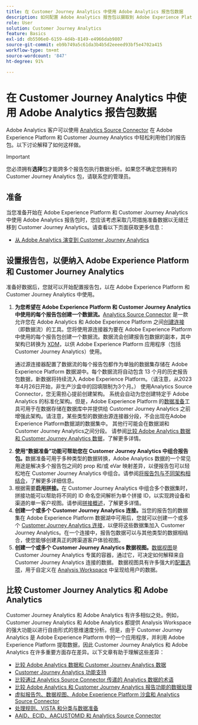 ```yaml
---
title: 在 Customer Journey Analytics 中使用 Adobe Analytics 报告包数据
description: 如何配置 Adobe Analytics 报告包以摄取到 Adobe Experience Platform 和 Customer Journey Analytics 中
role: User
solution: Customer Journey Analytics
feature: Basics
exl-id: db5506e0-6159-4d4b-8149-e4966dab9807
source-git-commit: eb9b749a5c61da3b4b5d2eeeed93bf5e4702a415
workflow-type: tm+mt
source-wordcount: '847'
ht-degree: 91%

---
```


# 在 Customer Journey Analytics 中使用 Adobe Analytics 报告包数据

Adobe Analytics 客户可以使用 [Analytics Source Connector](https://experienceleague.adobe.com/docs/experience-platform/sources/connectors/adobe-applications/analytics.html?lang=zh-Hans) 在 Adobe Experience Platform 和 Customer Journey Analytics 中轻松利用他们的报告包。以下讨论解释了如何这样做。

>[!IMPORTANT]
>
>您必须拥有&#x200B;**选择**&#x200B;包才能跨多个报告包执行数据分析。如果您不确定您拥有的 Customer Journey Analytics 包，请联系您的管理员。&#x200B;

## 准备

当您准备开始在 Adobe Experience Platform 和 Customer Journey Analytics 中使用 Adobe Analytics 报告包时，您应该考虑采取几项措施准备数据以无缝迁移到 Customer Journey Analytics。请查看以下页面获取更多信息：

* [从 Adobe Analytics 演变到 Customer Journey Analytics](/help/getting-started/aa-to-cja.md)

## 设置报告包，以便纳入 Adob&#x200B;e Experience Platform 和 Customer Journey Analytics

准备好数据后，您就可以开始配置报告包，以在 Adob&#x200B;e Experience Platform 和 Customer Journey Analytics 中使用。

1. **为您希望在 Adob&#x200B;e Experience Platform 和 Customer Journey Analytics 中使用的每个报告包创建一个数据流。**&#x200B;[Analytics Source Connector](https://experienceleague.adobe.com/docs/experience-platform/sources/connectors/adobe-applications/analytics.html?lang=zh-Hans) 是一款允许您在 Adobe Analytics 和 Adobe Experience Platform 之间[创建连接](/help/connections/create-connection.md)（即数据流）的工具。您将使用源连接器为要在 Adobe Experience Platform 中使用的每个报告包创建一个数据流。数据流会创建报告包数据的副本，其中架构已转换为 [XDM](https://experienceleague.adobe.com/docs/platform-learn/tutorials/schemas/schemas-and-experience-data-model.html?lang=zh-Hans)，以供 Adob&#x200B;e Experience Platform 应用程序（包括 Customer Journey Analytics）使用。<p>通过源连接器配置了数据流的每个报告包都作为单独的数据集存储在 Adobe Experience Platform 数据湖中。每个数据流将自动包含 13 个月的历史报告包数据，新数据将持续流入 Adobe Experience Platform。（请注意，从2023年4月26日开始，非生产沙盒中的回填限制为3个月。） 使用Analytics Source Connector，您无需担心提前创建架构。 系统会自动为您创建特定于 Adobe Analytics 的标准化架构。但是，Adobe Experience Platform 的[数据准备](https://experienceleague.adobe.com/docs/experience-platform/data-prep/home.html?lang=zh-Hans)工具可用于在数据存储在数据库中并提供给 Customer Journey Analytics 之前增强此架构。请注意，某些类型的数据由源连接器分段，不会出现在Adobe Experience Platform数据湖的数据集中。 其他行可能会在数据湖和Customer Journey Analytics之间分段。 请参阅[比较 Adobe Analytics 数据和 Customer Journey Analytics 数据](/help/troubleshooting/compare.md)，了解更多详情。
1. **使用“数据准备”功能可帮助您在 Customer Journey Analytics 中组合报告包。**&#x200B;数据准备可用于多种类型的数据转换，Adobe Analytics 数据的一个常见用途是解决多个报告包之间的 prop 和/或 eVar 映射差异，以便报告包可以轻松地在 Customer Journey Analytics 中组合。请参阅[将报告包与不同架构相结合](/help/use-cases/aa-data/combine-report-suites.md)，了解更多详细信息。
1. 根据需要&#x200B;**启用拼接。**&#x200B;在 Customer Journey Analytics 中组合多个数据集时，拼接功能可以帮助将不同的 ID 命名空间解析为单个拼接 ID，以实现跨设备和渠道的单一客户视图。请参阅[拼接概述](../../stitching/overview.md)，了解更多详情。
1. **创建一个或多个 Customer Journey Analytics 连接。**&#x200B;当您的报告包的数据集在 Adobe Experience Platform 数据湖中可用后，您就可以创建一个或多个 [Customer Journey Analytics 连接](/help/connections/overview.md)，以便将这些数据集加入 Customer Journey Analytics。在一个连接中，报告包数据可以与其他类型的数据相结合，使您能够创建真正的跨渠道客户体验视图。
1. **创建一个或多个 Customer Journey Analytics 数据视图。**&#x200B;[数据视图](/help/data-views/data-views.md)是 Customer Journey Analytics 专属的容器，通过它，可决定如何解释来自 Customer Journey Analytics 连接的数据。 数据视图具有许多强大的[配置选项](/help/data-views/create-dataview.md)，用于自定义在 [Analysis Workspace](/help/analysis-workspace/home.md) 中呈现给用户的数据。

## 比较 Customer Journey Analytics 和 Adobe Analytics

Customer Journey Analytics 和 Adobe Analytics 有许多相似之处。例如，Customer Journey Analytics 和 Adobe Analytics 都提供 Analysis Workspace 的强大功能以进行自由形式的思维速度分析。但是，由于 Customer Journey Analytics 是 Adob&#x200B;e Experience Platform 中的一个应用程序，并利用 Adob&#x200B;e Experience Platform 提取数据，因此 Customer Journey Analytics 和 Adob&#x200B;e Analytics 在许多重要方面存在差异。以下文章有助于理解这些差异：

* [比较 Adobe Analytics 数据和 Customer Journey Analytics 数据](/help/troubleshooting/compare.md)
* [Customer Journey Analytics 功能支持](/help/getting-started/aa-vs-cja/cja-aa.md)
* [比较通过 Analytics Source Connector 传递的 Analytics 数据的术语](/help/getting-started/aa-vs-cja/terminology.md)
* [比较 Adobe Analytics 和 Customer Journey Analytics 报告功能的数据处理](/help/getting-started/aa-vs-cja/data-processing-comparisons.md)
* [虚拟报告包、数据视图、Adobe Experience Platform 沙盒和 Analytics Source Connector](/help/getting-started/aa-vs-cja/vrs-dataview-sandbox-adc.md)
* [处理规则、VISTA 和分类与数据准备](/help/getting-started/aa-vs-cja/pr-vista-dataprep.md)
* [AAID、ECID、AACUSTOMID 和 Analytics Source Connector](/help/getting-started/aa-vs-cja/aaid-ecid-adc.md)
